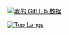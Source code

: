 [![我的 GitHub 数据](https://github-readme-stats.vercel.app/api?username=kwshh)]()

[![Top Langs](https://github-readme-stats.vercel.app/api/top-langs/?username=kwshh&layout=compact)](https://github.com/anuraghazra/github-readme-stats)

<!--
### Hi there 👋
**kwshh/kwshh** is a ✨ _special_ ✨ repository because its `README.md` (this file) appears on your GitHub profile.

Here are some ideas to get you started:

- 🔭 I’m currently working on ...
- 🌱 I’m currently learning ...
- 👯 I’m looking to collaborate on ...
- 🤔 I’m looking for help with ...
- 💬 Ask me about ...
- 📫 How to reach me: ...
- 😄 Pronouns: ...
- ⚡ Fun fact: ...
-->
